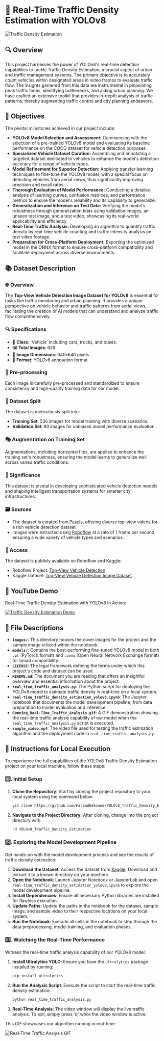 # 🚗 Real-Time Traffic Density Estimation with YOLOv8
![Traffic Density Estimation](/images/cover_image_raw.png)


## 🔍 Overview
This project harnesses the power of YOLOv8's real-time detection capabilities to tackle Traffic Density Estimation, a crucial aspect of urban and traffic management systems. The primary objective is to accurately count vehicles within designated areas in video frames to evaluate traffic flow. The insights garnered from this data are instrumental in pinpointing peak traffic times, identifying bottlenecks, and aiding urban planning. We have crafted an extensive toolkit that provides in-depth analysis of traffic patterns, thereby augmenting traffic control and city planning endeavors.


## 🎯 Objectives
The pivotal milestones achieved in our project include:
* **YOLOv8 Model Selection and Assessment:** Commencing with the selection of a pre-trained YOLOv8 model and evaluating its baseline performance on the COCO dataset for vehicle detection purposes.
* **Specialized Vehicle Dataset Curation:** Assembling and annotating a targeted dataset dedicated to vehicles to enhance the model's detection accuracy for a range of vehicle types.
* **Model Refinement for Superior Detection:** Applying transfer learning techniques to fine-tune the YOLOv8 model, with a special focus on detecting vehicles from aerial views, thus significantly improving precision and recall rates.
* **Thorough Evaluation of Model Performance:** Conducting a detailed analysis of learning curves, confusion matrices, and performance metrics to ensure the model's reliability and its capability to generalize.
* **Generalization and Inference on Test Data:** Verifying the model's robustness through generalization tests using validation images, an unseen test image, and a test video, showcasing its real-world applicability and efficiency.
* **Real-Time Traffic Analysis:** Developing an algorithm to quantify traffic density by real-time vehicle counting and traffic intensity analysis on test video footage.
* **Preparation for Cross-Platform Deployment:** Exporting the optimized model in the ONNX format to ensure cross-platform compatibility and facilitate deployment across diverse environments.


## 📚 Dataset Description

### 🌐 Overview
The **Top-View Vehicle Detection Image Dataset for YOLOv8** is essential for tasks like traffic monitoring and urban planning. It provides a unique perspective on vehicle behavior and traffic patterns from aerial views, facilitating the creation of AI models that can understand and analyze traffic flow comprehensively.

### 🔍 Specifications 
- 🚗 **Class**: 'Vehicle' including cars, trucks, and buses.
- 🖼️ **Total Images**: 626
- 📏 **Image Dimensions**: 640x640 pixels
- 📂 **Format**: YOLOv8 annotation format

### 🔄 Pre-processing
Each image is carefully pre-processed and standardized to ensure consistency and high-quality training data for our model.

### 🔢 Dataset Split
The dataset is meticulously split into:
- **Training Set**: 536 images for model training with diverse scenarios.
- **Validation Set**: 90 images for unbiased model performance evaluation.

### 🎭 Augmentation on Training Set
Augmentations, including horizontal flips, are applied to enhance the training set's robustness, ensuring the model learns to generalize well across varied traffic conditions.

### 🚀 Significance
This dataset is pivotal in developing sophisticated vehicle detection models and shaping intelligent transportation systems for smarter city infrastructures.

### 🗃️ Sources
- The dataset is curated from [Pexels](https://www.pexels.com/search/videos/), offering diverse top-view videos for a rich vehicle detection dataset.
- Images were extracted using [Roboflow](https://universe.roboflow.com/farzad/vehicle_detection_yolov8) at a rate of 1 frame per second, ensuring a wide variety of vehicle types and scenarios.

### 📌 Access
The dataset is publicly available on Roboflow and Kaggle:
- Roboflow Project: [Top-View Vehicle Detection](https://universe.roboflow.com/farzad/vehicle_detection_yolov8)
- Kaggle Dataset: [Top-View Vehicle Detection Image Dataset](https://www.kaggle.com/datasets/farzadnekouei/top-view-vehicle-detection-image-dataset)


## 🎥 YouTube Demo
Real-Time Traffic Density Estimation with YOLOv8 in Action:

[![Traffic Density Estimation Demo](https://img.youtube.com/vi/5SxQfWLENh8/0.jpg)](https://youtu.be/5SxQfWLENh8)


## 📁 File Descriptions

- **`images/`**: This directory houses the cover images for the project and the sample image utilized within the notebook.
- **`models/`**: Contains the best-performing fine-tuned YOLOv8 model in both `.pt` (PyTorch format) and `.onnx` (Open Neural Network Exchange format) for broad compatibility.
- **`LICENSE`**: The legal framework defining the terms under which this project's code and dataset can be used.
- **`README.md`**: The document you are reading that offers an insightful overview and essential information about the project.
- **`real_time_traffic_analysis.py`**: The Python script for deploying the YOLOv8 model to estimate traffic density in real-time on a local system.
- **`real-time_traffic_density_estimation_yolov8.ipynb`**: The Jupyter notebook that documents the model development pipeline, from data preparation to model evaluation and inference.
- **`Running_Real-Time_Traffic_Analysis.gif`**: A GIF demonstration showing the real-time traffic analysis capability of our model when the `real_time_traffic_analysis.py` script is executed.
- **`sample_video.mp4`**: The video file used for testing the traffic estimation algorithm and the deployment code in `real_time_traffic_analysis.py`.


## 🚀 Instructions for Local Execution

To experience the full capabilities of the YOLOv8 Traffic Density Estimation project on your local machine, follow these steps:

### 1️⃣. Initial Setup
1. **Clone the Repository**: Start by cloning the project repository to your local system using the command below:
    ```bash
    git clone https://github.com/FarzadNekouee/YOLOv8_Traffic_Density_Estimation.git
    ```
2. **Navigate to the Project Directory**: After cloning, change into the project directory with:
    ```bash
    cd YOLOv8_Traffic_Density_Estimation
    ```

### 2️⃣. Exploring the Model Development Pipeline
Get hands-on with the model development process and see the results of traffic density estimation:
1. **Download the Dataset**: Access the dataset from [Kaggle](https://www.kaggle.com/datasets/farzadnekouei/top-view-vehicle-detection-image-dataset). Download and extract it to a known directory on your machine.
2. **Open the Notebook**: Launch Jupyter Notebook or JupyterLab and open `real-time_traffic_density_estimation_yolov8.ipynb` to explore the model development pipeline.
3. **Install Dependencies**: Ensure all necessary Python libraries are installed for flawless execution.
4. **Update Paths**: Update the paths in the notebook for the dataset, sample image, and sample video to their respective locations on your local system.
5. **Run the Notebook**: Execute all cells in the notebook to step through the data preprocessing, model training, and evaluation phases.

### 3️⃣. Watching the Real-Time Performance
Witness the real-time traffic analysis capability of our YOLOv8 model:
1. **Install Ultralytics YOLO**: Ensure you have the `ultralytics` package installed by running:
    ```bash
    pip install ultralytics
    ```
2. **Run the Analysis Script**: Execute the script to start the real-time traffic density estimation:
    ```bash
    python real_time_traffic_analysis.py
    ```
3. **Real-Time Analysis**: The video window will display the live traffic analysis. To exit, simply press 'q' while the video window is active.

This GIF showcases our algorithm running in real-time:

![Real-Time Traffic Analysis GIF](Running_Real-Time_Traffic_Analysis.gif) 
